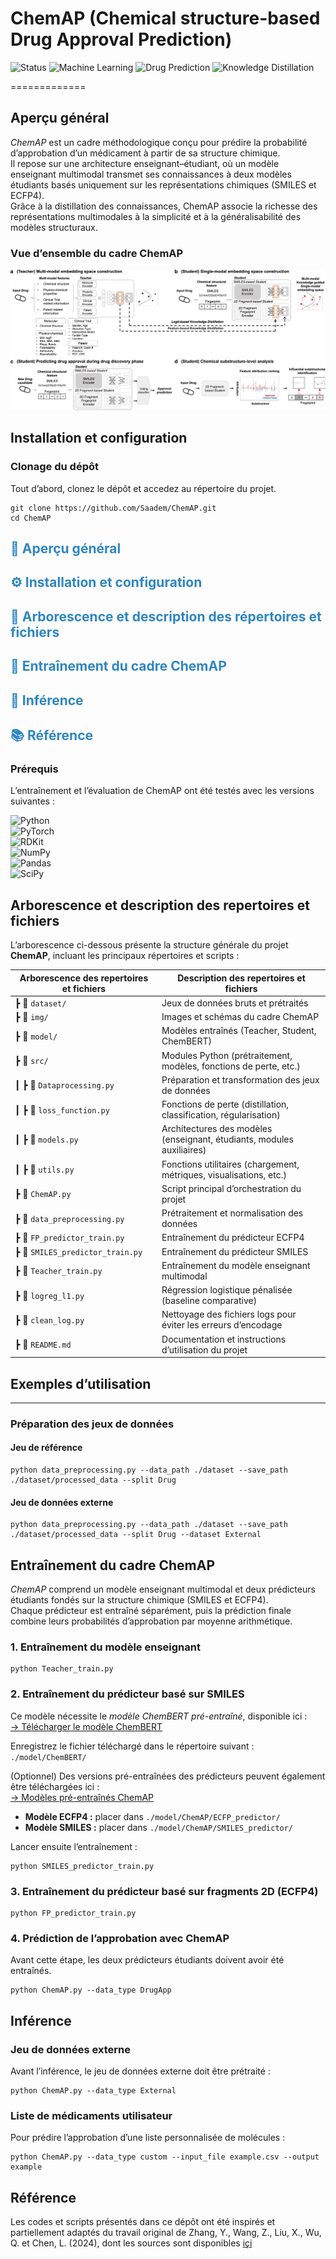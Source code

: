 
# ChemAP (Chemical structure-based Drug Approval Prediction)

![Status](https://img.shields.io/badge/Status-Active-success)
![Machine Learning](https://img.shields.io/badge/Machine%20Learning-Neural%20Networks-purple)
![Drug Prediction](https://img.shields.io/badge/Drug%20Approval-Prediction-lightcoral)
![Knowledge Distillation](https://img.shields.io/badge/Knowledge-Distillation-brown)

=============

## Aperçu général 

*ChemAP* est un cadre méthodologique conçu pour prédire la probabilité d’approbation d’un médicament à partir de sa structure chimique.  
Il repose sur une architecture enseignant–étudiant, où un modèle enseignant multimodal transmet ses connaissances à deux modèles étudiants basés uniquement sur les représentations chimiques (SMILES et ECFP4).  
Grâce à la distillation des connaissances, ChemAP associe la richesse des représentations multimodales à la simplicité et à la généralisabilité des modèles structuraux.

### Vue d’ensemble du cadre ChemAP 

![model1](img/pipelin.jpg)

<!-- ### Architecture du modèle

![model2](img/model_architecture.png) -->

## Installation et configuration

### Clonage du dépôt  

Tout d’abord, clonez le dépôt et accedez au répertoire du projet.

    git clone https://github.com/Saadem/ChemAP.git
    cd ChemAP

## <span style="color:#2E86C1">📘 Aperçu général</span>

## <span style="color:#2E86C1">⚙️ Installation et configuration</span>

## <span style="color:#2E86C1">🧩 Arborescence et description des répertoires et fichiers</span>

## <span style="color:#2E86C1">🧠 Entraînement du cadre ChemAP</span>

## <span style="color:#2E86C1">🔬 Inférence</span>

## <span style="color:#2E86C1">📚 Référence</span>


### Prérequis  

L’entraînement et l’évaluation de ChemAP ont été testés avec les versions suivantes :  

![Python](https://img.shields.io/badge/Python-3.9.12-blue)  
![PyTorch](https://img.shields.io/badge/PyTorch-2.7.1-orange)  
![RDKit](https://img.shields.io/badge/RDKit-2022.09.5-green)  
![NumPy](https://img.shields.io/badge/NumPy-1.26.4-lightblue)  
![Pandas](https://img.shields.io/badge/Pandas-2.3.1-yellowgreen)  
![SciPy](https://img.shields.io/badge/SciPy-1.13.1-teal)  
<!---![License](https://img.shields.io/badge/License-MIT-lightgrey)
![Status](https://img.shields.io/badge/Status-Active-success)--->

## Arborescence et description des repertoires et fichiers
L’arborescence ci-dessous présente la structure générale du projet **ChemAP**, incluant les principaux répertoires et scripts :
<!---
📦 ChemAP/  
 ┣ 📁 dataset/&nbsp; &nbsp; &nbsp; &nbsp; &nbsp; &nbsp; # Jeux de données bruts et prétraités  
 ┣ 📁 img/                                         # Images et schémas du cadre ChemAP  
 ┣ 📁 model/                                       # Modèles entraînés (Teacher, Student, ChemBERT)  
 ┣ 📁 src/                                         # Modules Python (prétraitement, modèles, fonctions de perte, etc.)  
 ┃  ┣ 📄 Dataprocessing.py  
 ┃  ┣ 📄 loss_function.py  
 ┃  ┣ 📄 models.py  
 ┃  ┗ 📄 utils.py  
 ┣ 📄 ChemAP.py                                    # Script principal d’orchestration  
 ┣ 📄 data_preprocessing.py                        # Prétraitement et normalisation des données  
 ┣ 📄 FP_predictor_train.py                        # Entraînement du prédicteur ECFP4  
 ┣ 📄 SMILES_predictor_train.py                    # Entraînement du prédicteur SMILES  
 ┣ 📄 Teacher_train.py                             # Entraînement du modèle enseignant multimodal  
 ┣ 📄 logreg_l1.py                                 # Régression logistique pénalisée (baseline)  
 ┣ 📄 clean_log.py                                 # Nettoyage des fichiers logs  
 ┗ 📄 README.md                                    # Documentation du projet  --->

| Arborescence des repertoires et fichiers | Description des repertoires et fichiers |
|------------------------------------------|-----------------------------------------|
| ┣ 📁 `dataset/` | Jeux de données bruts et prétraités |
| ┣ 📁 `img/` | Images et schémas du cadre ChemAP |
| ┣ 📁 `model/` | Modèles entraînés (Teacher, Student, ChemBERT) |
| ┣ 📁 `src/` | Modules Python (prétraitement, modèles, fonctions de perte, etc.) |
| ┃  ┣ 📄 `Dataprocessing.py` | Préparation et transformation des jeux de données |
| ┃  ┣ 📄 `loss_function.py` | Fonctions de perte (distillation, classification, régularisation) |
| ┃  ┣ 📄 `models.py` | Architectures des modèles (enseignant, étudiants, modules auxiliaires) |
| ┃  ┣ 📄 `utils.py` | Fonctions utilitaires (chargement, métriques, visualisations, etc.) |
| ┣ 📄 `ChemAP.py` | Script principal d’orchestration du projet |
| ┣ 📄 `data_preprocessing.py` | Prétraitement et normalisation des données |
| ┣ 📄 `FP_predictor_train.py` | Entraînement du prédicteur ECFP4 |
| ┣ 📄 `SMILES_predictor_train.py` | Entraînement du prédicteur SMILES |
| ┣ 📄 `Teacher_train.py` | Entraînement du modèle enseignant multimodal |
| ┣ 📄 `logreg_l1.py` | Régression logistique pénalisée (baseline comparative) |
| ┣ 📄 `clean_log.py` | Nettoyage des fichiers logs pour éviter les erreurs d’encodage |
| ┣ 📄 `README.md` | Documentation et instructions d’utilisation du projet |


## Exemples d’utilisation  
-------------

### Préparation des jeux de données  

#### Jeu de référence 

    python data_preprocessing.py --data_path ./dataset --save_path ./dataset/processed_data --split Drug


#### Jeu de données externe  

    python data_preprocessing.py --data_path ./dataset --save_path ./dataset/processed_data --split Drug --dataset External


## Entraînement du cadre ChemAP  

*ChemAP* comprend un modèle enseignant multimodal et deux prédicteurs étudiants fondés sur la structure chimique (SMILES et ECFP4).  
Chaque prédicteur est entraîné séparément, puis la prédiction finale combine leurs probabilités d’approbation par moyenne arithmétique.

### 1. Entraînement du modèle enseignant  

    python Teacher_train.py


### 2. Entraînement du prédicteur basé sur SMILES  

Ce modèle nécessite le *modèle ChemBERT pré-entraîné*, disponible ici :  
[→ Télécharger le modèle ChemBERT](https://drive.google.com/file/d/1-8oAIwKowGy89w-ZjvCGSc1jsCWNS1Fw/view?usp=sharing)

Enregistrez le fichier téléchargé dans le répertoire suivant : `./model/ChemBERT/`


(Optionnel) 
Des versions pré-entraînées des prédicteurs peuvent également être téléchargées ici :  
[→ Modèles pré-entraînés ChemAP](https://drive.google.com/drive/folders/1hiHYnaUobdM8LiWDqrW4P0wMPDuK3hUh?usp=sharing)

- **Modèle ECFP4 :** placer dans `./model/ChemAP/ECFP_predictor/`  
- **Modèle SMILES :** placer dans `./model/ChemAP/SMILES_predictor/`  

Lancer ensuite l’entraînement :  

    python SMILES_predictor_train.py

### 3. Entraînement du prédicteur basé sur fragments 2D (ECFP4)  

    python FP_predictor_train.py


### 4. Prédiction de l’approbation avec ChemAP  

Avant cette étape, les deux prédicteurs étudiants doivent avoir été entraînés.  

    python ChemAP.py --data_type DrugApp

## Inférence  

### Jeu de données externe 

Avant l’inférence, le jeu de données externe doit être prétraité :  

    python ChemAP.py --data_type External


### Liste de médicaments utilisateur  
Pour prédire l’approbation d’une liste personnalisée de molécules :  

    python ChemAP.py --data_type custom --input_file example.csv --output example


## Référence  

Les codes et scripts présentés dans ce dépôt ont été inspirés et partiellement adaptés du travail original de Zhang, Y., Wang, Z., Liu, X., Wu, Q. et Chen, L. (2024), dont les sources sont disponibles [içi](https://github.com/ChangyunCho/ChemAP)    
